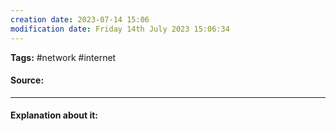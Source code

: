 ```yaml
---
creation date: 2023-07-14 15:06
modification date: Friday 14th July 2023 15:06:34
---
```


**Tags:** #network #internet

#### Source:
[]()

--------------------------------------

#### Explanation about it:

